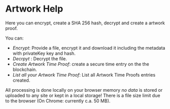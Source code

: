 # Artwork Help

Here you can encrypt, create a SHA 256 hash, decrypt and create a artwork proof.

You can:

- *Encrypt*: Provide a file, encrypt it and download it including the metadata with privateKey key and hash.
- *Decrpyt* : Decrypt the file.
- *Create Artwork Time Proof*: create a secure time entry on the the blockchain.
- *List all your Artwork Time Proof*: List all Artwork Time Proofs entries created. 

All processing is done locally on your browser memory *no data* is stored or uploaded to any site or kept in a local storage! 
There is a file size limit due to the browser (On Chrome: currently c.a. 50 MB).
